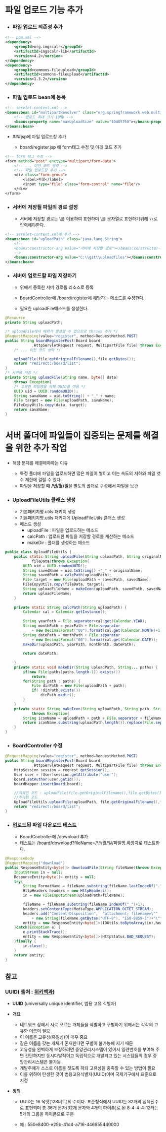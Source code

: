 # 파일 업로드 기능 추가

- ### 파일 업로드 의존성 추가

```xml
<!-- pom.xml -->
<dependency>
    <groupId>org.imgscalr</groupId>
    <artifactId>imgscalr-lib</artifactId>
    <version>4.2</version>
</dependency>
<dependency>
    <groupId>commons-fileupload</groupId>
    <artifactId>commons-fileupload</artifactId>
    <version>1.3.2</version>
</dependency>
```

* ### 파일 업로드 bean에 등록

```xml
<!-- servlet-context.xml -->
<beans:bean id="multipartResolver" class="org.springframework.web.multipart.commons.CommonsMultipartResolver">
    <!-- 업로드 최대 크기 10Mb -->
    <beans:property name="maxUploadSize" value="10485760"></beans:property>
</beans:bean>
```

* ###jsp에 파일 업로드창 추가

  * board/register.jsp 에 form태그 수정 및 아래 코드 추가

```jsp
<!-- form 태그 수정 -->
<form method="post" enctype="multipart/form-data">
    <!-- ... 이전 코드 생략 -->
    <!-- 파일 업로드창 추가 -->
    <div class="form-group">
        <label>파일</label>
        <input type="file" class="form-control" name="file"/>
    </div>
</form>
```

* ### 서버에 저장될 파일의 경로 설정

  * 서버에 저장할 경로는 \를 이용하여 표현하며 \를 문자열로 표현하기위해 `\\`로 입력해야한다.

```xml
<!-- servlet-context.xml에 추가 -->
<beans:bean id="uploadPath" class="java.lang.String">
    <!--
	<beans:constructor-arg value="서버에 저장할 경로"></beans:constructor-arg>
	-->
    <beans:constructor-arg value="C:\\git\\uploadfiles"></beans:constructor-arg>
</beans:bean>
```

* ### 서버에 업로드할 파일 저장하기

  * 위에서 등록한 서버 경로를 리소스로 등록

  * BoardController에 /board/register에 해당하는 메소드를 수정한다.
  * 필요한 uploadFile메소드를 생성한다.

```java
@Resource
private String uploadPath;

/* uploadFile에서 예외가 발생할 수 있으므로 throws 추가 */ 
@RequestMapping(value="register", method=RequestMethod.POST)
public String boardRegisterPost(Board board
			,HttpServletRequest request, MultipartFile file) throws Exception {
	/* ... 이전 코드 생략 */

	uploadFile(file.getOriginalFilename(),file.getBytes());
	return "redirect:/board/list";
}
/* 서버에 저장 */
private String uploadFile(String name, byte[] data)
	throws Exception{
    /* 고유한 파일명을 위해 UUID를 이용 */
	UUID uid = UUID.randomUUID();
	String savaName = uid.toString() + "_" + name;
	File target = new File(uploadPath, savaName);
	FileCopyUtils.copy(data, target);
	return savaName;
}
```

# 서버 폴더에 파일들이 집중되는 문제를 해결을 위한 추가 작업

* 해당 문제를 해결해야하는 이유
  * 특정 폴더에 파일을 업로드하면 많은 파일이 쌓이고 이는 속도의 저하와 파일 갯수 제한에 걸릴 수 있다.
  * 파일을 저장할 때 **/년/월/일**을 별도의 폴더로 구성해서 파일을 보관

* ### UploadFileUtils 클래스 생성

  * 기본패키지명.utils 패키지 생성
  * 기본패키지명.utils 패키지에 UploadFileUtils 클래스 생성
  * 메소드 생성
    * uploadFile : 파일을 업로드하는 메소드
    * calcPath : 업로드한 파일을 저장할 경로를 계산하는 메소드
    * makeDir : 폴더를 생성하는 메소드

```java
public class UploadFileUtils {
	public static String uploadFile(String uploadPath, String originalName, byte[] 	
			fileData)throws Exception{
		UUID uid = UUID.randomUUID();
		String savedName = uid.toString() +"_" + originalName;
		String savedPath = calcPath(uploadPath);
		File target = new File(uploadPath + savedPath, savedName);
		FileCopyUtils.copy(fileData, target);
		String uploadFileName = makeIcon(uploadPath, savedPath, savedName);
		return uploadFileName;
	}
	
	private static String calcPath(String uploadPath) {
		Calendar cal = Calendar.getInstance();
		
		String yearPath = File.separator+cal.get(Calendar.YEAR);
		String monthPath = yearPath + File.separator 
            + new DecimalFormat("00").format(cal.get(Calendar.MONTH)+1);
		String datePath = monthPath + File.separator 
            + new DecimalFormat("00").format(cal.get(Calendar.DATE));
		makeDir(uploadPath, yearPath, monthPath, datePath);
		
		return datePath;
 
	}
	private static void makeDir(String uploadPath, String... paths) {
		if(new File(paths[paths.length-1]).exists())
			return;
		for(String path : paths) {
			File dirPath = new File(uploadPath + path);
			if( !dirPath.exists())
				dirPath.mkdir();
		}
	}
	private static String makeIcon(String uploadPath, String path, String fileName)
        	throws Exception{
		String iconName = uploadPath + path + File.separator + fileName;
		return iconName.substring(uploadPath.length()).replace(File.separatorChar, '/');
	}
}
```

* ### BoardController 수정

```java
@RequestMapping(value="register", method=RequestMethod.POST)
public String boardRegisterPost(Board board
			,HttpServletRequest request, MultipartFile file) throws Exception {
	HttpSession session = request.getSession();
	User user = (User)session.getAttribute("user");
	board.setAuthor(user.getId());
	boardMapper.insertBoard(board);

	//지워진 코드 : uploadFile(file.getOriginalFilename(),file.getBytes());
	//추가된 코드
	UploadFileUtils.uploadFile(uploadPath, file.getOriginalFilename(),file.getBytes());
	return "redirect:/board/list";
}
```

* ### 업로드된 파일 다운로드 테스트

  * BoardController에 /download 추가
  * 테스트는 /board/download?fileName=/년/월/일/파일명.확장자로 테스트한다.

```java
@ResponseBody
@RequestMapping("download")
public ResponseEntity<byte[]> downloadFile(String fileName)throws Exception{
    InputStream in = null;
    ResponseEntity<byte[]> entity = null;
    try{
        String FormatName = fileName.substring(fileName.lastIndexOf(".")+1);
        HttpHeaders headers = new HttpHeaders();
        in = new FileInputStream(uploadPath+fileName);

        fileName = fileName.substring(fileName.indexOf("_")+1);
        headers.setContentType(MediaType.APPLICATION_OCTET_STREAM);
        headers.add("Content-Disposition",  "attachment; filename=\"" 
			+ new String(fileName.getBytes("UTF-8"), "ISO-8859-1")+"\"");
        entity = new ResponseEntity<byte[]>(IOUtils.toByteArray(in),headers,HttpStatus.CREATED);
    }catch(Exception e) {
        e.printStackTrace();
        entity = new ResponseEntity<byte[]>(HttpStatus.BAD_REQUEST);
    }finally {
        in.close();
    }
    return entity;
}
```



## 참고 

### UUID( 출처 : [위키백과](https://ko.wikipedia.org/wiki/%EB%B2%94%EC%9A%A9_%EA%B3%A0%EC%9C%A0_%EC%8B%9D%EB%B3%84%EC%9E%90))

* **UUID** (universally unique identifier, 범용 고유 식별자)

* **개요**

  * 네트워크 상에서 서로 모르는 개체들을 식별하고 구별하기 위해서는 각각의 고유한 이름이 필요
  * 이 이름은 고유성(유일성)이 매우 중요
  * 같은 이름을 갖는 개체가 존재한다면 구별이 불가능해 지기 때문
  * 고유성을 완벽하게 보장하려면 중앙관리시스템이 있어서 일련번호를 부여해 주면 간단하지만 동시다발적이고 독립적으로 개발되고 있는 시스템들의 경우 중앙관리시스템은 불가능
  * 개발주체가 스스로 이름을 짓도록 하되 고유성을 충족할 수 있는 방법이 필요
  * 이를 위하여 탄생한 것이 범용고유식별자(UUID)이며 국제기구에서 표준으로 지정

* **정의**

  * UUID는 16 옥텟(128비트)의 수이다. 표준형식에서 UUID는 32개의 십육진수로 표현되며 총 36개 문자(32개 문자와 4개의 하이픈)로 된 8-4-4-4-12라는 5개의 그룹을 하이픈으로 구분

  * 예 : 550e8400-e29b-41d4-a716-446655440000 

    


